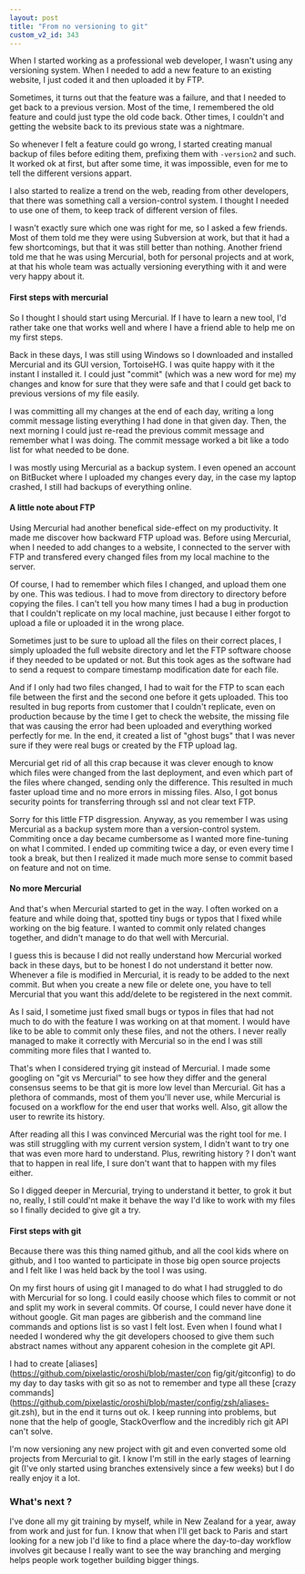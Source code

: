 ```yaml
---
layout: post
title: "From no versioning to git"
custom_v2_id: 343
---
```


When I started working as a professional web developer, I wasn't using any
versioning system. When I needed to add a new feature to an existing website,
I just coded it and then uploaded it by FTP.

Sometimes, it turns out that the feature was a failure, and that I needed to
get back to a previous version. Most of the time, I remembered the old feature
and could just type the old code back. Other times, I couldn't and getting the
website back to its previous state was a nightmare.

So whenever I felt a feature could go wrong, I started creating manual backup
of files before editing them, prefixing them with `-version2` and such. It
worked ok at first, but after some time, it was impossible, even for me to
tell the different versions appart.

I also started to realize a trend on the web, reading from other developers,
that there was something call a version-control system. I thought I needed to
use one of them, to keep track of different version of files.

I wasn't exactly sure which one was right for me, so I asked a few friends.
Most of them told me they were using Subversion at work, but that it had a few
shortcomings, but that it was still better than nothing. Another friend told
me that he was using Mercurial, both for personal projects and at work, at
that his whole team was actually versioning everything with it and were very
happy about it.

#### First steps with mercurial

So I thought I should start using Mercurial. If I have to learn a new tool,
I'd rather take one that works well and where I have a friend able to help me
on my first steps.

Back in these days, I was still using Windows so I downloaded and installed
Mercurial and its GUI version, TortoiseHG. I was quite happy with it the
instant I installed it. I could just "commit" (which was a new word for me) my
changes and know for sure that they were safe and that I could get back to
previous versions of my file easily.

I was committing all my changes at the end of each day, writing a long commit
message listing everything I had done in that given day. Then, the next
morning I could just re-read the previous commit message and remember what I
was doing. The commit message worked a bit like a todo list for what needed to
be done.

I was mostly using Mercurial as a backup system. I even opened an account on
BitBucket where I uploaded my changes every day, in the case my laptop
crashed, I still had backups of everything online.

#### A little note about FTP

Using Mercurial had another benefical side-effect on my productivity. It made
me discover how backward FTP upload was. Before using Mercurial, when I needed
to add changes to a website, I connected to the server with FTP and transfered
every changed files from my local machine to the server.

Of course, I had to remember which files I changed, and upload them one by
one. This was tedious. I had to move from directory to directory before
copying the files. I can't tell you how many times I had a bug in production
that I couldn't replicate on my local machine, just because I either forgot to
upload a file or uploaded it in the wrong place.

Sometimes just to be sure to upload all the files on their correct places, I
simply uploaded the full website directory and let the FTP software choose if
they needed to be updated or not. But this took ages as the software had to
send a request to compare timestamp modification date for each file.

And if I only had two files changed, I had to wait for the FTP to scan each
file between the first and the second one before it gets uploaded. This too
resulted in bug reports from customer that I couldn't replicate, even on
production because by the time I get to check the website, the missing file
that was causing the error had been uploaded and everything worked perfectly
for me. In the end, it created a list of "ghost bugs" that I was never sure if
they were real bugs or created by the FTP upload lag.

Mercurial get rid of all this crap because it was clever enough to know which
files were changed from the last deployment, and even which part of the files
where changed, sending only the difference. This resulted in much faster
upload time and no more errors in missing files. Also, I got bonus security
points for transferring through ssl and not clear text FTP.

Sorry for this little FTP disgression. Anyway, as you remember I was using
Mercurial as a backup system more than a version-control system. Commiting
once a day became cumbersome as I wanted more fine-tuning on what I commited.
I ended up commiting twice a day, or even every time I took a break, but then
I realized it made much more sense to commit based on feature and not on time.

#### No more Mercurial

And that's when Mercurial started to get in the way. I often worked on a
feature and while doing that, spotted tiny bugs or typos that I fixed while
working on the big feature. I wanted to commit only related changes together,
and didn't manage to do that well with Mercurial.

I guess this is because I did not really understand how Mercurial worked back
in these days, but to be honest I do not understand it better now. Whenever a
file is modified in Mercurial, it is ready to be added to the next commit. But
when you create a new file or delete one, you have to tell Mercurial that you
want this add/delete to be registered in the next commit.

As I said, I sometime just fixed small bugs or typos in files that had not
much to do with the feature I was working on at that moment. I would have like
to be able to commit only these files, and not the others. I never really
managed to make it correctly with Mercurial so in the end I was still
commiting more files that I wanted to.

That's when I considered trying git instead of Mercurial. I made some googling
on "git vs Mercurial" to see how they differ and the general consensus seems
to be that git is more low level than Mercurial. Git has a plethora of
commands, most of them you'll never use, while Mercurial is focused on a
workflow for the end user that works well. Also, git allow the user to rewrite
its history.

After reading all this I was convinced Mercurial was the right tool for me. I
was still struggling with my current version system, I didn't want to try one
that was even more hard to understand. Plus, rewriting history ? I don't want
that to happen in real life, I sure don't want that to happen with my files
either.

So I digged deeper in Mercurial, trying to understand it better, to grok it
but no, really, I still could'nt make it behave the way I'd like to work with
my files so I finally decided to give git a try.

#### First steps with git

Because there was this thing named github, and all the cool kids where on
github, and I too wanted to participate in those big open source projects and
I felt like I was held back by the tool I was using.

On my first hours of using git I managed to do what I had struggled to do with
Mercurial for so long. I could easily choose which files to commit or not and
split my work in several commits. Of course, I could never have done it
without google. Git man pages are gibberish and the command line commands and
options list is so vast I felt lost. Even when I found what I needed I
wondered why the git developers choosed to give them such abstract names
without any apparent cohesion in the complete git API.

I had to create [aliases](https://github.com/pixelastic/oroshi/blob/master/con
fig/git/gitconfig) to do my day to day tasks with git so as not to remember
and type all these [crazy
commands](https://github.com/pixelastic/oroshi/blob/master/config/zsh/aliases-
git.zsh), but in the end it turns out ok. I keep running into problems, but
none that the help of google, StackOverflow and the incredibly rich git API
can't solve.

I'm now versioning any new project with git and even converted some old
projects from Mercurial to git. I know I'm still in the early stages of
learning git (I've only started using branches extensively since a few weeks)
but I do really enjoy it a lot.

### What's next ?

I've done all my git training by myself, while in New Zealand for a year, away
from work and just for fun. I know that when I'll get back to Paris and start
looking for a new job I'd like to find a place where the day-to-day workflow
involves git because I really want to see the way branching and merging helps
people work together building bigger things.

